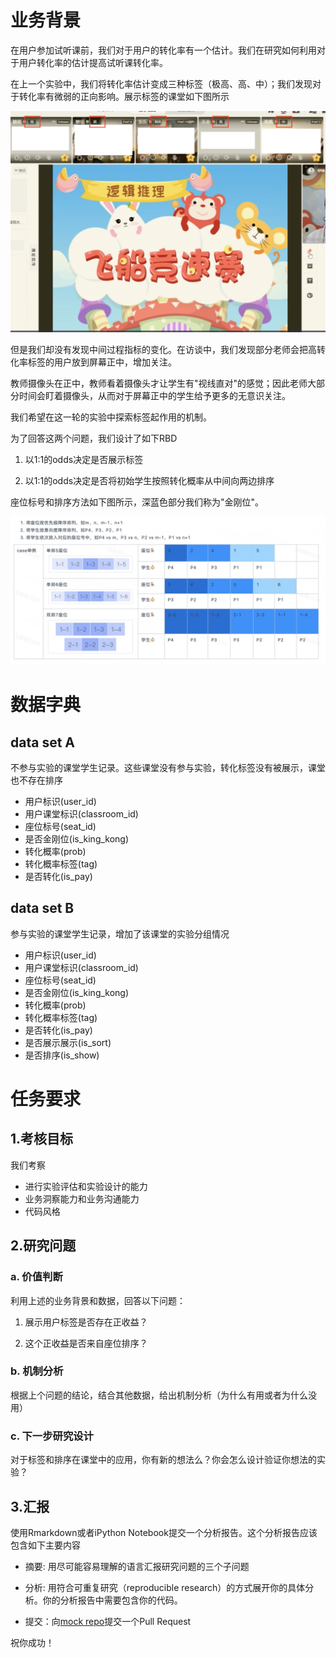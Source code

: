 # 业务背景

在用户参加试听课前，我们对于用户的转化率有一个估计。我们在研究如何利用对于用户转化率的估计提高试听课转化率。

在上一个实验中，我们将转化率估计变成三种标签（极高、高、中）；我们发现对于转化率有微弱的正向影响。展示标签的课堂如下图所示

![fig1](classroom_screen_shot.png)


但是我们却没有发现中间过程指标的变化。在访谈中，我们发现部分老师会把高转化率标签的用户放到屏幕正中，增加关注。

教师摄像头在正中，教师看着摄像头才让学生有"视线直对"的感觉；因此老师大部分时间会盯着摄像头，从而对于屏幕正中的学生给予更多的无意识关注。

我们希望在这一轮的实验中探索标签起作用的机制。

为了回答这两个问题，我们设计了如下RBD

1. 以1:1的odds决定是否展示标签

2. 以1:1的odds决定是否将初始学生按照转化概率从中间向两边排序

座位标号和排序方法如下图所示，深蓝色部分我们称为"金刚位"。

![fig2](seat_sort.jpg)


# 数据字典

## data set A
不参与实验的课堂学生记录。这些课堂没有参与实验，转化标签没有被展示，课堂也不存在排序

- 用户标识(user_id)
- 用户课堂标识(classroom_id)
- 座位标号(seat_id)
- 是否金刚位(is_king_kong)
- 转化概率(prob)
- 转化概率标签(tag)
- 是否转化(is_pay)

## data set B
参与实验的课堂学生记录，增加了该课堂的实验分组情况

- 用户标识(user_id)
- 用户课堂标识(classroom_id)
- 座位标号(seat_id)
- 是否金刚位(is_king_kong)
- 转化概率(prob)
- 转化概率标签(tag)
- 是否转化(is_pay)
- 是否展示展示(is_sort)
- 是否排序(is_show)


# 任务要求

## 1.考核目标

我们考察

- 进行实验评估和实验设计的能力
- 业务洞察能力和业务沟通能力
- 代码风格


## 2.研究问题

### a. 价值判断
利用上述的业务背景和数据，回答以下问题：

1. 展示用户标签是否存在正收益？

2. 这个正收益是否来自座位排序？


### b. 机制分析

根据上个问题的结论，结合其他数据，给出机制分析（为什么有用或者为什么没用）

### c. 下一步研究设计

对于标签和排序在课堂中的应用，你有新的想法么？你会怎么设计验证你想法的实验？

## 3.汇报

使用Rmarkdown或者iPython Notebook提交一个分析报告。这个分析报告应该包含如下主要内容

- 摘要: 用尽可能容易理解的语言汇报研究问题的三个子问题

- 分析: 用符合可重复研究（reproducible research）的方式展开你的具体分析。你的分析报告中需要包含你的代码。

- 提交：向[mock repo](https://github.com/junchenfeng/huohua_applied_economics_hire)提交一个Pull Request

祝你成功！


